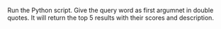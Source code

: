 Run the Python script.
Give the query word as first argumnet in double quotes.
It will return the top 5 results with their scores and description.
